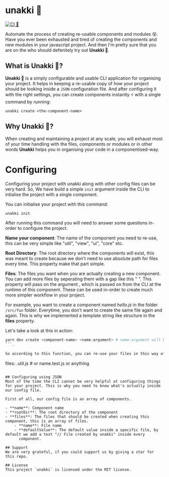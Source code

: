 # unakki 🤺
[![CI 🤺](https://github.com/haneenmahd/unakki/actions/workflows/node.js.yml/badge.svg)](https://github.com/haneenmahd/unakki/actions/workflows/node.js.yml)

Automate the process of creating re-usable components and modules 😵.
Have you ever been exhausted and tired of creating the components and new modules in your javascript project. And then I'm pretty sure that you are on the who should defenitely try out **Unakki 🤺**.

## What is Unakki 🤔?
**Unakki 🤺** is a simply configurable and usable CLI application for organising your project. It helps in keeping a re-usable copy of how your project should be looking inside a `JSON` configuration file. And after configuring it with the right settings, you can create components instantly ⚡️ with a single command by running:
```
unakki create <the-component-name>
```

## Why Unakki 🧐?
When creating and maintaining a project at any scale, you will exhaust most of your time handling with the files, components or modules or in other words **Unakki** helps you in organising your code in a componentised-way.

# Configuring
Configuring your project with unakki along with other config files can be very hard. So, We have build a simple `init` argument inside the 
CLI to intialise the project with a single component.

You can initialise your project with this command:
```sh
unakki init
```


After running this command you will need to answer some questions in-order to configure the project.

**Name your component**: The name of the component you need to re-use, this can be very simple like "util", "view", "ui", "core" etc.

**Root Directory**: The root directory where the components will exist, this was meant to create because we don't need to use absolute path 
for 
files every time. This property make that part simple.

**Files**: The files you want when you are actually creating a new component. You can add more files by seperating them with a gap like this 
" 
". This property will pass on the argument <name>, which is passed on from the CLI at the runtime of this component. These can be used 
in-order to create much more simpler workflow in your project.

For example, you want to create a component named *hello.js* in the folder `/src/fun` folder. Everytime, you don't want to create the same 
file again and again. This is why we implemented a template string like structure in the **files** property.

Let's take a look at this in action:
```sh
yarn dev create <component-name> <name-argument> # name-argument will be passed onto when creating the files.
```.

So according to this function, you can re-use your files in this way of configuring it.
```
files: <name>.util.js # or name.test.js or anything
```

## Configuring using JSON
Most of the time the CLI cannot be very helpful at configuring things for your project. This is why you need to know what's actually inside 
our config file.

First of all, our config file is an array of components.

- **name**: Component name
- **rootDir**: The root directory of the component
- **files**: The files that should be created when creating this component, this is an array of files.
	- **name**: File name
	- **defaultValue**: The default value inside a specific file, by default we add a text "// File created by unakki" inside every 
	  component.

## Support
We are very grateful, if you could support us by giving a star for this repo.

## License
This project `unakki` is licensed under the MIT license.
